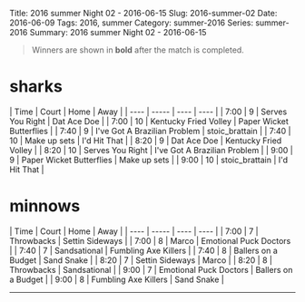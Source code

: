 Title: 2016 summer Night 02 - 2016-06-15
Slug: 2016-summer-02
Date: 2016-06-09
Tags: 2016, summer
Category: summer-2016
Series: summer-2016
Summary: 2016 summer Night 02 - 2016-06-15

> Winners are shown in **bold** after the match is completed.

sharks
=====
| Time | Court | Home | Away |
| ---- | ----- | ---- | ---- | <!-- begin table -->
| 7:00 | 9 | Serves You Right | Dat Ace Doe |
| 7:00 | 10 | Kentucky Fried Volley | Paper Wicket Butterflies |
| 7:40 | 9 | I've Got A Brazilian Problem | stoic_brattain |
| 7:40 | 10 | Make up sets | I'd Hit That |
| 8:20 | 9 | Dat Ace Doe | Kentucky Fried Volley |
| 8:20 | 10 | Serves You Right | I've Got A Brazilian Problem |
| 9:00 | 9 | Paper Wicket Butterflies | Make up sets |
| 9:00 | 10 | stoic_brattain | I'd Hit That |

<!-- end table -->
minnows
=====
| Time | Court | Home | Away |
| ---- | ----- | ---- | ---- | <!-- begin table -->
| 7:00 | 7 | Throwbacks | Settin Sideways |
| 7:00 | 8 | Marco | Emotional Puck Doctors |
| 7:40 | 7 | Sandsational | Fumbling Axe Killers |
| 7:40 | 8 | Ballers on a Budget | Sand Snake |
| 8:20 | 7 | Settin Sideways | Marco |
| 8:20 | 8 | Throwbacks | Sandsational |
| 9:00 | 7 | Emotional Puck Doctors | Ballers on a Budget |
| 9:00 | 8 | Fumbling Axe Killers | Sand Snake |

<!-- end table -->



---